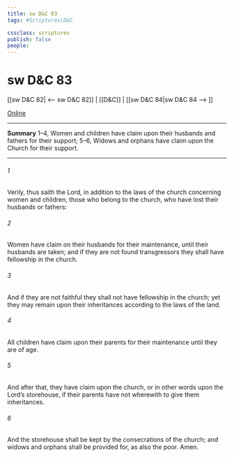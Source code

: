 ```yaml
---
title: sw D&C 83
tags: #Scriptures\D&C

cssclass: scriptures
publish: false
people:
---
```


# sw D&C 83
[[sw D&C 82| <-- sw D&C 82]] | [[D&C]] | [[sw D&C 84|sw D&C 84 --> ]]

[Online](https://churchofjesuschrist.org/study/scriptures/dc-testament/dc/83?lang=eng)

---
__Summary__
1–4, Women and children have claim upon their husbands and fathers for their support; 5–6, Widows and orphans have claim upon the Church for their support.

---
###### 1 
Verily, thus saith the Lord, in addition to the laws of the church concerning women and children, those who belong to the church, who have lost their husbands or fathers:

###### 2 
Women have claim on their husbands for their maintenance, until their husbands are taken; and if they are not found transgressors they shall have fellowship in the church.

###### 3 
And if they are not faithful they shall not have fellowship in the church; yet they may remain upon their inheritances according to the laws of the land.

###### 4 
All children have claim upon their parents for their maintenance until they are of age.

###### 5 
And after that, they have claim upon the church, or in other words upon the Lord’s storehouse, if their parents have not wherewith to give them inheritances.

###### 6 
And the storehouse shall be kept by the consecrations of the church; and widows and orphans shall be provided for, as also the poor. Amen.

